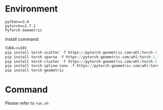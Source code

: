 # Environment
```shell
python==3.6
pytorch==1.7.1
PyTorch Geometric
```

Install command:
```python
CUDA=cu101
pip install torch-scatter -f https://pytorch-geometric.com/whl/torch-1.7.1+${CUDA}.html
pip install torch-sparse -f https://pytorch-geometric.com/whl/torch-1.7.1+${CUDA}.html
pip install torch-cluster -f https://pytorch-geometric.com/whl/torch-1.7.1+${CUDA}.html
pip install torch-spline-conv -f https://pytorch-geometric.com/whl/torch-1.7.1+${CUDA}.html
pip install torch-geometric
```
# Command
Please refer to `run.sh`
